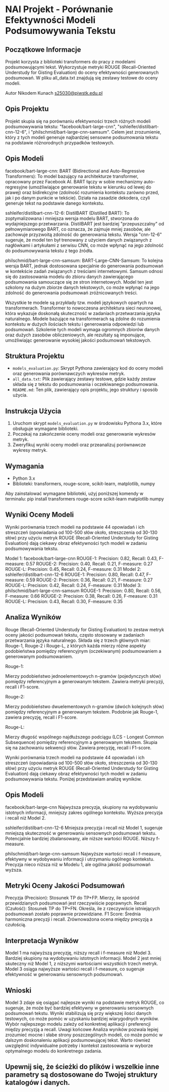 # NAI Projekt - Porównanie Efektywności Modeli Podsumowywania Tekstu

## Początkowe Informacje
Projekt korzysta z biblioteki transformers do pracy z modelami podsumowującymi tekst.
Wykorzystuje metryki ROUGE (Recall-Oriented Understudy for Gisting Evaluation) do oceny efektywności generowanych podsumowań.
W pliku all_data.txt znajdują się zestawy testowe do oceny modeli.

Autor
Nikodem Kunach
s25030@pjwstk.edu.pl

## Opis Projektu
Projekt skupia się na porównaniu efektywności trzech różnych modeli podsumowywania tekstu: "facebook/bart-large-cnn", "sshleifer/distilbart-cnn-12-6", i "philschmid/bart-large-cnn-samsum". Celem jest zrozumienie, który z tych modeli generuje najbardziej sensowne podsumowania tekstu na podstawie różnorodnych przypadków testowych.

## Opis Modeli

facebook/bart-large-cnn:
BART (Bidirectional and Auto-Regressive Transformers): To model bazujący na architekturze transformer, opracowany przez Facebook AI. BART łączy w sobie mechanizmy auto-regresyjne (umożliwiające generowanie tekstu w kierunku od lewej do prawej) oraz bidirekcyjne (zdolność rozumienia kontekstu zarówno przed, jak i po danym punkcie w tekście). Działa na zasadzie dekodera, czyli generuje tekst na podstawie danego kontekstu.

sshleifer/distilbart-cnn-12-6:
DistilBART (Distilled BART): To zoptymalizowana i mniejsza wersja modelu BART, stworzona do wydajniejszego przetwarzania. DistilBART jest bardziej "przepuszczalny" od pełnowymiarowego BART, co oznacza, że zajmuje mniej zasobów, ale zachowuje przyzwoitą zdolność do generowania tekstu. Wersja "cnn-12-6" sugeruje, że model ten był trenowany z użyciem danych związanych z nagłówkami i artykułami z serwisu CNN, co może wpłynąć na jego zdolność do podsumowywania tekstu z tego źródła.

philschmid/bart-large-cnn-samsum:
BART-Large-CNN-Samsum: To kolejna wersja BART, jednak dostosowana specjalnie do generowania podsumowań w kontekście zadań związanych z treściami internetowymi. Samsum odnosi się do zastosowania modelu do zbioru danych zawierającego podsumowania samouczące się ze stron internetowych. Model ten jest szkolony na dużym zbiorze danych tekstowych, co może wpłynąć na jego zdolność do generowania podsumowań zróżnicowanych treści.

Wszystkie te modele są przykłady tzw. modeli językowych opartych na transformerach. Transformer to nowoczesna architektura sieci neuronowej, która wykazuje doskonałą skuteczność w zadaniach przetwarzania języka naturalnego. Modele bazujące na transformerach są zdolne do rozumienia kontekstu w dużych ilościach tekstu i generowania odpowiedzi lub podsumowań. Szkolenie tych modeli wymaga ogromnych zbiorów danych oraz dużych zasobów obliczeniowych, ale rezultaty są imponujące, umożliwiając generowanie wysokiej jakości podsumowań tekstowych.

## Struktura Projektu
- `models_evaluation.py`: Skrypt Pythona zawierający kod do oceny modeli oraz generowania porównawczych wykresów metryk.
- `all_data.txt`: Plik zawierający zestawy testowe, gdzie każdy zestaw składa się z tekstu do podsumowania i oczekiwanego podsumowania.
- `README.md`: Ten plik, zawierający opis projektu, jego struktury i sposób użycia.

## Instrukcja Użycia
1. Uruchom skrypt `models_evaluation.py` w środowisku Pythona 3.x, które obsługuje wymagane biblioteki.
2. Poczekaj na zakończenie oceny modeli oraz generowanie wykresów metryk.
3. Zweryfikuj wyniki oceny modeli oraz przeanalizuj porównawcze wykresy metryk.

## Wymagania
- Python 3.x
- Biblioteki: transformers, rouge-score, scikit-learn, matplotlib, numpy

Aby zainstalować wymagane biblioteki, użyj poniższej komendy w terminalu:
pip install transformers rouge-score scikit-learn matplotlib numpy

## Wyniki Oceny Modeli
Wyniki porównania trzech modeli na podstawie 44 opowiadań i ich streszczeń (opowiadania od 100-500 słów około, streszczenia od 30-130 słów) przy użyciu metryk ROUGE (Recall-Oriented Understudy for Gisting Evaluation) dają ciekawy obraz efektywności tych modeli w zadaniu podsumowywania tekstu.

Model 1: facebook/bart-large-cnn
ROUGE-1: Precision: 0.82, Recall: 0.43, F-measure: 0.57
ROUGE-2: Precision: 0.40, Recall: 0.21, F-measure: 0.27
ROUGE-L: Precision: 0.45, Recall: 0.24, F-measure: 0.31
Model 2: sshleifer/distilbart-cnn-12-6
ROUGE-1: Precision: 0.80, Recall: 0.47, F-measure: 0.59
ROUGE-2: Precision: 0.36, Recall: 0.21, F-measure: 0.27
ROUGE-L: Precision: 0.42, Recall: 0.24, F-measure: 0.31
Model 3: philschmid/bart-large-cnn-samsum
ROUGE-1: Precision: 0.80, Recall: 0.56, F-measure: 0.66
ROUGE-2: Precision: 0.38, Recall: 0.26, F-measure: 0.31
ROUGE-L: Precision: 0.43, Recall: 0.30, F-measure: 0.35


## Analiza Wyników

Rouge (Recall-Oriented Understudy for Gisting Evaluation) to zestaw metryk oceny jakości podsumowań tekstu, często stosowany w zadaniach przetwarzania języka naturalnego. Składa się z trzech głównych miar: Rouge-1, Rouge-2 i Rouge-L, z których każda mierzy różne aspekty podobieństwa pomiędzy referencyjnym (oczekiwanym) podsumowaniem a generowanym podsumowaniem.

Rouge-1:

Mierzy podobieństwo jednoelementowych n-gramów (pojedynczych słów) pomiędzy referencyjnym a generowanym tekstem. Zawiera metryki precyzji, recall i F1-score.

Rouge-2:

Mierzy podobieństwo dwuelementowych n-gramów (dwóch kolejnych słów) pomiędzy referencyjnym a generowanym tekstem. Podobnie jak Rouge-1, zawiera precyzję, recall i F1-score.

Rouge-L:

Mierzy długość wspólnego najdłuższego podciągu (LCS - Longest Common Subsequence) pomiędzy referencyjnym a generowanym tekstem. Skupia się na zachowaniu sekwencji słów. Zawiera precyzję, recall i F1-score.

Wyniki porównania trzech modeli na podstawie 44 opowiadań i ich streszczeń (opowiadania od 100-500 słów około, streszczenia od 30-130 słów) przy użyciu metryk ROUGE (Recall-Oriented Understudy for Gisting Evaluation) dają ciekawy obraz efektywności tych modeli w zadaniu podsumowywania tekstu. Poniżej przedstawiam analizę wyników.


## Opis Modeli

facebook/bart-large-cnn
Najwyższa precyzja, skupiony na wydobywaniu istotnych informacji, mniejszy zakres ogólnego kontekstu. Wyższa precyzja i recall niż Model 2.

sshleifer/distilbart-cnn-12-6
Mniejsza precyzja i recall niż Model 1, sugeruje mniejszą skuteczność w generowaniu sensownych podsumowań tekstu. Potencjalnie bardziej zbalansowany, ale niższe wartości ROUGE. Niższy f-measure.

philschmid/bart-large-cnn-samsum
Najwyższe wartości recall i f-measure, efektywny w wydobywaniu informacji i utrzymaniu ogólnego kontekstu. Precyzja nieco niższa niż w Modelu 1, ale ogólna jakość podsumowań wyższa.

## Metryki Oceny Jakości Podsumowań
Precyzja (Precision): Stosunek TP do TP+FP. Mierzy, ile spośród przewidzianych podsumowań jest rzeczywiście poprawnych.
Recall (Czułość): Stosunek TP do TP+FN. Określa, ile z rzeczywiście istniejących podsumowań zostało poprawnie przewidziane.
F1 Score: Średnia harmoniczna precyzji i recall. Zrównoważona ocena między precyzją a czułością.

## Interpretacja Wyników
Model 1 ma najwyższą precyzję, niższy recall i f-measure niż Model 3. Bardziej skupiony na wydobywaniu istotnych informacji.
Model 2 jest mniej skuteczny niż Model 1, z niższymi wartościami wszystkich trzech metryk.
Model 3 osiąga najwyższe wartości recall i f-measure, co sugeruje efektywność w generowaniu sensownych podsumowań.

## Wnioski
Model 3 zdaje się osiągać najlepsze wyniki na podstawie metryk ROUGE, co sugeruje, że może być bardziej efektywny w generowaniu sensownych podsumowań tekstu.
Wyniki stabilizują się przy większej ilości danych testowych, co może pomóc w uzyskaniu bardziej wiarygodnych wyników.
Wybór najlepszego modelu zależy od konkretnej aplikacji i preferencji między precyzją a recall.
Uwagi końcowe
Analiza wyników pozwala lepiej zrozumieć mocne i słabe strony poszczególnych modeli, co może pomóc w dalszym doskonaleniu aplikacji podsumowującej tekst. Warto również uwzględnić indywidualne potrzeby i kontekst zastosowania w wyborze optymalnego modelu do konkretnego zadania.

## Upewnij się, że ścieżki do plików i wszelkie inne parametry są dostosowane do Twojej struktury katalogów i danych.
